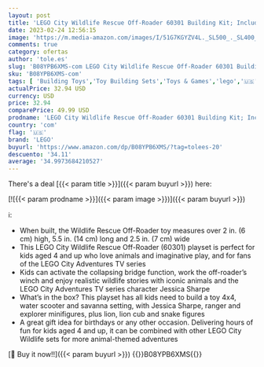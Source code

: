 ```yaml
---
layout: post
title: 'LEGO City Wildlife Rescue Off-Roader 60301 Building Kit; Includes a City Adventures TV Series Character; New 2021  157 Pieces '
date: 2023-02-24 12:56:15
image: 'https://m.media-amazon.com/images/I/51G7KGYZV4L._SL500_._SL400_.jpg'
comments: true
category: ofertas
author: 'tole.es'
slug: 'B08YPB6XMS-com LEGO City Wildlife Rescue Off-Roader 60301 Building Kit;...'
sku: 'B08YPB6XMS-com'
tags: [ 'Building Toys','Toy Building Sets','Toys & Games','lego','🇺🇸', ]
actualPrice: 32.94 USD
currency: USD
price: 32.94
comparePrice: 49.99 USD
prodname: 'LEGO City Wildlife Rescue Off-Roader 60301 Building Kit; Includes a City Adventures TV Series Character; New 2021  157 Pieces '
country: 'com'
flag: '🇺🇸'
brand: 'LEGO'
buyurl: 'https://www.amazon.com/dp/B08YPB6XMS/?tag=tolees-20'
descuento: '34.11'
average: '34.9973684210527'
---
```


There's a deal [{{< param title >}}]({{< param buyurl >}})  here:

[![{{< param prodname >}}]({{< param image >}})]({{< param buyurl >}})

ℹ️:

- When built, the Wildlife Rescue Off-Roader toy measures over 2 in. (6 cm) high, 5.5 in. (14 cm) long and 2.5 in. (7 cm) wide
- This LEGO City Wildlife Rescue Off-Roader (60301) playset is perfect for kids aged 4 and up who love animals and imaginative play, and for fans of the LEGO City Adventures TV series
- Kids can activate the collapsing bridge function, work the off-roader’s winch and enjoy realistic wildlife stories with iconic animals and the LEGO City Adventures TV series character Jessica Sharpe
- What’s in the box? This playset has all kids need to build a toy 4x4, water scooter and savanna setting, with Jessica Sharpe, ranger and explorer minifigures, plus lion, lion cub and snake figures
- A great gift idea for birthdays or any other occasion. Delivering hours of fun for kids aged 4 and up, it can be combined with other LEGO City Wildlife sets for more animal-themed adventures

[🛒 Buy it now!!]({{< param buyurl >}})
{{<world>}}B08YPB6XMS{{</world>}}

